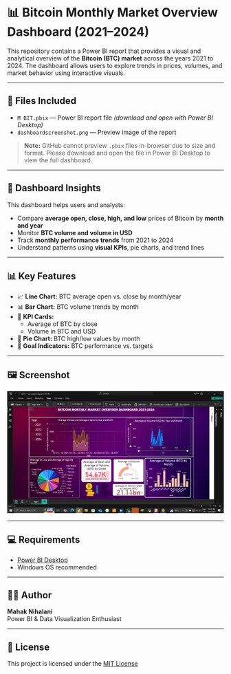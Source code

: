 # 📊 Bitcoin Monthly Market Overview Dashboard (2021–2024)

This repository contains a Power BI report that provides a visual and analytical overview of the **Bitcoin (BTC) market** across the years 2021 to 2024. The dashboard allows users to explore trends in prices, volumes, and market behavior using interactive visuals.

---

## 📁 Files Included

- `M BIT.pbix` — Power BI report file *(download and open with Power BI Desktop)*
- `dashboardscreenshot.png` — Preview image of the report

> **Note:** GitHub cannot preview `.pbix` files in-browser due to size and format. Please download and open the file in Power BI Desktop to view the full dashboard.

---

## 🧠 Dashboard Insights

This dashboard helps users and analysts:

- Compare **average open, close, high, and low** prices of Bitcoin by **month and year**
- Monitor **BTC volume and volume in USD**
- Track **monthly performance trends** from 2021 to 2024
- Understand patterns using **visual KPIs**, pie charts, and trend lines

---

## 📊 Key Features

- 📈 **Line Chart:** BTC average open vs. close by month/year  
- 📊 **Bar Chart:** BTC volume trends by month  
- 🧮 **KPI Cards:**  
  - Average of BTC by close  
  - Volume in BTC and USD  
- 📌 **Pie Chart:** BTC high/low values by month  
- 🎯 **Goal Indicators:** BTC performance vs. targets

---

## 🖼 Screenshot

![Dashboard Preview](dashboardscreenshot.png)

---

## 💻 Requirements

- [Power BI Desktop](https://powerbi.microsoft.com/desktop/)
- Windows OS recommended

---

## 🧑‍💻 Author

**Mahak Nihalani**  
Power BI & Data Visualization Enthusiast

---

## 📄 License

This project is licensed under the [MIT License](LICENSE)




